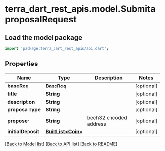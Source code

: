 # terra_dart_rest_apis.model.SubmitaproposalRequest

## Load the model package
```dart
import 'package:terra_dart_rest_apis/api.dart';
```

## Properties
Name | Type | Description | Notes
------------ | ------------- | ------------- | -------------
**baseReq** | [**BaseReq**](BaseReq.md) |  | [optional] 
**title** | **String** |  | [optional] 
**description** | **String** |  | [optional] 
**proposalType** | **String** |  | [optional] 
**proposer** | **String** | bech32 encoded address | [optional] 
**initialDeposit** | [**BuiltList&lt;Coin&gt;**](Coin.md) |  | [optional] 

[[Back to Model list]](../README.md#documentation-for-models) [[Back to API list]](../README.md#documentation-for-api-endpoints) [[Back to README]](../README.md)


